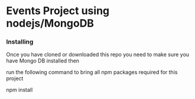 # Events Project using nodejs/MongoDB

### Installing

Once you have cloned or downloaded this repo you need to make sure you have Mongo DB installed then

run the following command to bring all npm packages required for this project

npm install
